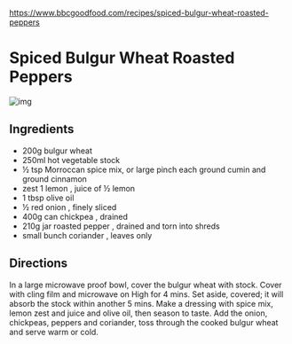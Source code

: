 https://www.bbcgoodfood.com/recipes/spiced-bulgur-wheat-roasted-peppers

# Spiced Bulgur Wheat Roasted Peppers

![img](https://images.immediate.co.uk/production/volatile/sites/30/2020/08/recipe-image-legacy-id-2643_12-47ce66b.jpg?quality=90&webp=true&resize=286,260)

## Ingredients

* 200g bulgur wheat
* 250ml hot vegetable stock
* ½ tsp Morroccan spice mix, or large pinch each ground cumin and ground cinnamon
* zest 1 lemon , juice of ½ lemon
* 1 tbsp olive oil
* ½ red onion , finely sliced
* 400g can chickpea , drained
* 210g jar roasted pepper , drained and torn into shreds
* small bunch coriander , leaves only


## Directions

In a large microwave proof bowl, cover the bulgur wheat with stock. Cover with cling film and microwave on High for 4 mins. Set aside, covered; it will absorb the stock within another 5 mins. Make a dressing with spice mix, lemon zest and juice and olive oil, then season to taste. Add the onion, chickpeas, peppers and coriander, toss through the cooked bulgur wheat and serve warm or cold.

